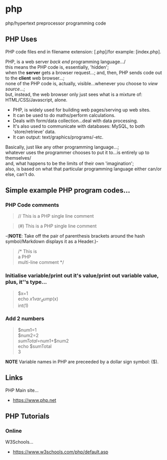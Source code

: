 # php
php/hypertext preprocessor programming code

## PHP Uses

PHP code files end in filename extension: [.php]/for example: [index.php].   

PHP, is a web server *back end* programming language.../  
this means the PHP code is, essentially, 'hidden';     
when the **server** gets a browser request...; and, then, PHP sends code out to the **client** web browser...;      
none of the PHP code is, actually, visible...whenever you choose to *view source*...;      
but, instead, the web browser only just sees what is a mixture of: HTML/CSS/Javascript, alone.  

- PHP, is widely used for building web pages/serving up web sites.  
- It can be used to do maths/perform calculations.  
- Deals with form/data collection...deal with data processing.   
- It's also used to communicate with databases: MySQL, to both 'store/retrieve' data.    
- It can output: text/graphics/programs/-etc.    

Basically, just like any other programming language...;  
whatever uses the programmer chooses to put it to...is entirely up to themselves/  
and, what happens to be the limits of their own 'imagination';    
also, is based on what that particular programming language either can/or else, can't do.  

## Simple example PHP program codes...

### PHP Code comments

> // This is a PHP single line comment 
 
> (#) This is a PHP  single line comment    

-(**NOTE**: Take off the pair of parenthesis brackets around the hash symbol/Markdown displays it as a Header.)-  

> /* This is  
>    a PHP  
>    multi-line comment */  

### Initialise variable/print out it's value/print out variable value, plus, it''s type...

> $x=1  
> echo $x     
> 1    
> var_dump($x)  
> int(1)  

### Add 2 numbers

> $num1=1  
> $num2=2  
> $sumTotal=$num1+$num2  
> echo $sumTotal  
> 3  

**NOTE** Variable names in PHP are preceeded by a dollar sign symbol: ($).  

## Links

PHP Main site...  
- https://www.php.net

## PHP Tutorials

### Online

W3Schools...  
- https://www.w3schools.com/php/default.asp  


